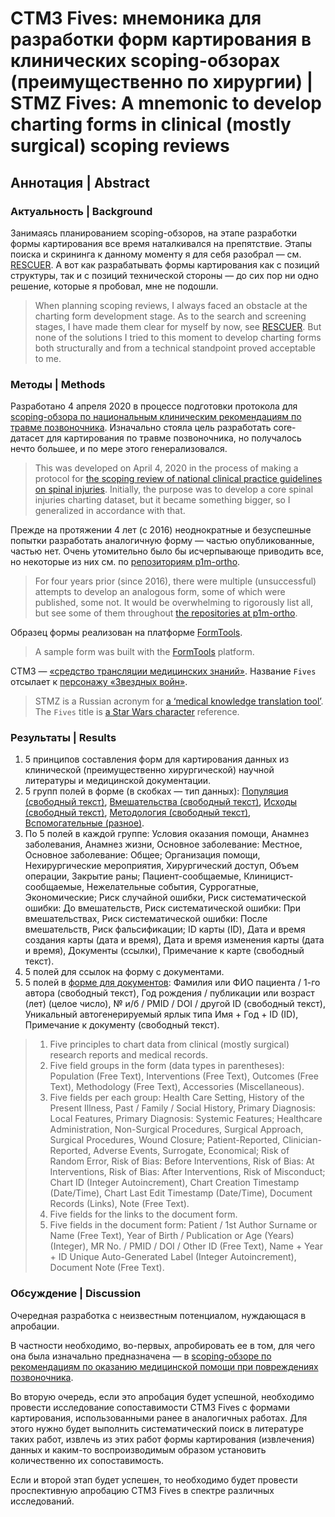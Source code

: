 # СТМЗ Fives: мнемоника для разработки форм картирования в клинических scoping-обзорах (преимущественно по хирургии) | STMZ Fives: A mnemonic to develop charting forms in clinical (mostly surgical) scoping reviews

## Аннотация | Abstract

### Актуальность | Background

Занимаясь планированием scoping-обзоров, на этапе разработки формы картирования все время наталкивался на препятствие. Этапы поиска и скрининга к данному моменту я для себя разобрал — см. [RESCUER](https://github.com/p1m-ortho/qs-global-ortho-search-queries/tree/rescuer-master). А вот как разрабатывать формы картирования как с позиций структуры, так и с позиций технической стороны — до сих пор ни одно решение, которые я пробовал, мне не подошли.

> When planning scoping reviews, I always faced an obstacle at the charting form development stage. As to the search and screening stages, I have made them clear for myself by now, see [RESCUER](https://github.com/p1m-ortho/qs-global-ortho-search-queries/tree/rescuer-master). But none of the solutions I tried to this moment to develop charting forms both structurally and from a technical standpoint proved acceptable to me.

### Методы | Methods

Разработано 4 апреля 2020 в процессе подготовки протокола для [scoping-обзора по национальным клиническим рекомендациям по травме позвоночника](https://osf.io/7vx5n/). Изначально стояла цель разработать core-датасет для картирования по травме позвоночника, но получалось нечто большее, и по мере этого генерализовался.

> This was developed on April 4, 2020 in the process of making a protocol for [the scoping review of national clinical practice guidelines on spinal injuries](https://osf.io/7vx5n/). Initially, the purpose was to develop a core spinal injuries charting dataset, but it became something bigger, so I generalized in accordance with that.

Прежде на протяжении 4 лет (с 2016) неоднократные и безуспешные попытки разработать аналогичную форму — частью опубликованные, частью нет. Очень утомительно было бы исчерпывающе приводить все, но некоторые из них см. по [репозиториям p1m-ortho](https://github.com/p1m-ortho).

> For four years prior (since 2016), there were multiple (unsuccessful) attempts to develop an analogous form, some of which were published, some not. It would be overwhelming to rigorously list all, but see some of them throughout [the repositories at p1m-ortho](https://github.com/p1m-ortho).

Образец формы реализован на платформе [FormTools](https://formtools.org).

> A sample form was built with the [FormTools](https://formtools.org) platform.

СТМЗ — [«средство трансляции медицинских знаний»](https://github.com/p1m-ortho/xs-stmz-methodology). Название `Fives` отсылает к [персонажу «Звездных войн»](https://starwars.fandom.com/ru/wiki/КС-5555).

> STMZ is a Russian acronym for [a ‘medical knowledge translation tool’](https://github.com/p1m-ortho/xs-stmz-methodology). The `Fives` title is [a Star Wars character](https://starwars.fandom.com/wiki/CT-5555) reference.

### Результаты | Results

1. 5 принципов составления форм для картирования данных из клинической (преимущественно хирургической) научной литературы и медицинской документации.
2. 5 групп полей в форме (в скобках — тип данных): [Популяция (свободный текст)](/Screenshots/STMZ_Fives_FormTools_Population_Tab_ru-RU.png), [Вмешательства (свободный текст)](/Screenshots/STMZ_Fives_FormTools_Interventions_Tab_ru-RU.png), [Исходы (свободный текст)](/Screenshots/STMZ_Fives_FormTools_Outcomes_Tab_ru-RU.png), [Методология (свободный текст)](/Screenshots/STMZ_Fives_FormTools_Methodology_Tab_ru-RU.png), [Вспомогательные (разное)](/Screenshots/STMZ_Fives_FormTools_Accessories_Tab_ru-RU.png).
3. По 5 полей в каждой группе: Условия оказания помощи, Анамнез заболевания, Анамнез жизни, Основное заболевание: Местное, Основное заболевание: Общее; Организация помощи, Нехирургические мероприятия, Хирургический доступ, Объем операции, Закрытие раны; Пациент-сообщаемые, Клиницист-сообщаемые, Нежелательные события, Суррогатные, Экономические; Риск случайной ошибки, Риск систематической ошибки: До вмешательств, Риск систематической ошибки: При вмешательствах, Риск систематической ошибки: После вмешательств, Риск фальсификации; ID карты (ID), Дата и время создания карты (дата и время), Дата и время изменения карты (дата и время), Документы (ссылки), Примечание к карте (свободный текст).
4. 5 полей для ссылок на форму с документами.
5. 5 полей в [форме для документов](/Screenshots/STMZ_Fives_FormTools_Document_Form_ru-RU.png): Фамилия или ФИО пациента / 1-го автора (свободный текст), Год рождения / публикации или возраст (лет) (целое число), № и/б / PMID / DOI / другой ID (свободный текст), Уникальный автогенерируемый ярлык типа Имя + Год + ID (ID), Примечание к документу (свободный текст).

> 1. Five principles to chart data from clinical (mostly surgical) research reports and medical records.
> 2. Five field groups in the form (data types in parentheses): Population (Free Text), Interventions (Free Text), Outcomes (Free Text), Methodology (Free Text), Accessories (Miscellaneous).
> 3. Five fields per each group: Health Care Setting, History of the Present Illness, Past / Family / Social History, Primary Diagnosis: Local Features, Primary Diagnosis: Systemic Features; Healthcare Administration, Non-Surgical Procedures, Surgical Approach, Surgical Procedures, Wound Closure; Patient-Reported, Clinician-Reported, Adverse Events, Surrogate, Economical; Risk of Random Error, Risk of Bias: Before Interventions, Risk of Bias: At Interventions, Risk of Bias: After Interventions, Risk of Misconduct; Chart ID (Integer Autoincrement), Chart Creation Timestamp (Date/Time), Chart Last Edit Timestamp (Date/Time), Document Records (Links), Note (Free Text).
> 4. Five fields for the links to the document form.
> 5. Five fields in the document form: Patient / 1st Author Surname or Name (Free Text), Year of Birth / Publication or Age (Years) (Integer), MR No. / PMID / DOI / Other ID (Free Text), Name + Year + ID Unique Auto-Generated Label (Integer Autoincrement), Document Note (Free Text).

### Обсуждение | Discussion

Очередная разработка с неизвестным потенциалом, нуждающася в апробации.

В частности необходимо, во-первых, апробировать ее в том, для чего она была изначально предназначена — в [scoping-обзоре по рекомендациям по оказанию медицинской помощи при повреждениях позвоночника](https://osf.io/7vx5n/).

Во вторую очередь, если это апробация будет успешной, необходимо провести исследование сопоставимости СТМЗ Fives с формами картирования, использованными ранее в аналогичных работах. Для этого нужно будет выполнить систематический поиск в литературе таких работ, извлечь из этих работ формы картирования (извлечения) данных и каким-то воспроизводимым образом установить количественно их сопоставимость.

Если и второй этап будет успешен, то необходимо будет провести проспективную апробацию СТМЗ Fives в спектре различных исследований.
